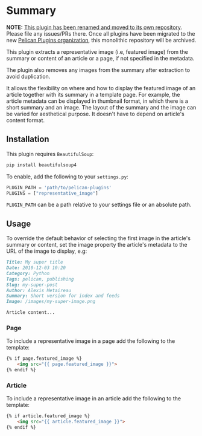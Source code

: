 # Summary

**NOTE:** [This plugin has been renamed and moved to its own repository](https://github.com/pelican-plugins/featured-image). Please file any issues/PRs there. Once all plugins have been migrated to the new [Pelican Plugins organization](https://github.com/pelican-plugins), this monolithic repository will be archived.

This plugin extracts a representative image (i.e, featured image) from the summary or content of an article or a page, if not specified in the metadata.

The plugin also removes any images from the summary after extraction to avoid duplication.

It allows the flexibility on where and how to display the featured image of an article together with its summary in a template page. For example, the article metadata can be displayed in thumbnail format, in which there is a short summary and an image. The layout of the summary and the image can be varied for aesthetical purpose. It doesn't have to depend on article's content format.

## Installation

This plugin requires `BeautifulSoup`:

```bash
pip install beautifulsoup4
```

To enable, add the following to your `settings.py`:

```python
PLUGIN_PATH = 'path/to/pelican-plugins'
PLUGINS = ["representative_image"]
```

`PLUGIN_PATH` can be a path relative to your settings file or an absolute path.

## Usage

To override the default behavior of selecting the first image in the article's summary or content, set the image property the article's metadata to the URL of the image to display, e.g:

```markdown
Title: My super title
Date: 2010-12-03 10:20
Category: Python
Tags: pelican, publishing
Slug: my-super-post
Author: Alexis Metaireau
Summary: Short version for index and feeds
Image: /images/my-super-image.png

Article content...
```

### Page

To include a representative image in a page add the following to the template:

```html
{% if page.featured_image %}
    <img src="{{ page.featured_image }}">
{% endif %}
```

### Article

To include a representative image in an article add the following to the template:

```html
{% if article.featured_image %}
    <img src="{{ article.featured_image }}">
{% endif %}
```
